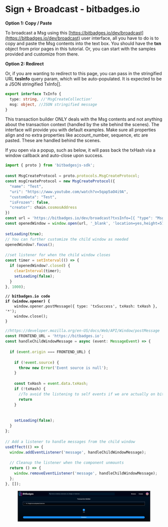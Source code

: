 # Sign + Broadcast - bitbadges.io

**Option 1: Copy / Paste**

To broadcast a Msg using this [https://bitbadges.io/dev/broadcast](https://bitbadges.io/dev/broadcast) user interface, all you have to do is to copy and paste the Msg contents into the text box. You should have the **txn** object from prior pages in this tutorial. Or, you can start with the samples provided and customize from there.

**Option 2: Redirect**

Or, if you are wanting to redirect to this page, you can pass in the stringified URL **txsInfo** query param, which will be auto-populated. It is expected to be a JSON stringified TxInfo\[].

```typescript
export interface TxInfo {
  type: string, //'MsgCreateCollection'
  msg: object, //JSON stringified message
}
```

This transaction builder ONLY deals with the Msg contents and not anything about the transaction context (handled by the site behind the scenes). The interface will provide you with default examples. Make sure all properties align and no extra properties like account\_number, sequence, etc are pasted. These are handled behind the scenes.

If you open via a popup, such as below, it will pass back the txHash via a window callback and auto-close upon success.

```typescript
import { proto } from 'bitbadgesjs-sdk';

const MsgCreateProtocol = proto.protocols.MsgCreateProtocol;
const msgCreateProtocol = new MsgCreateProtocol({
  "name": "Test",
  "uri": "https://www.youtube.com/watch?v=5qap5aO4i9A",
  "customData": "Test",
  "isFrozen": false,
  "creator": chain.cosmosAddress
})
const url = 'https://bitbadges.io/dev/broadcast?txsInfo=[{ "type": "MsgCreateProtocol", "msg": ' + msgCreateProtocol.toJsonString() + ' }]';
const openedWindow = window.open(url, '_blank', 'location=yes,height=570,width=520,scrollbars=yes,status=yes');

setLoading(true);
// You can further customize the child window as needed
openedWindow?.focus();

//set listener for when the child window closes
const timer = setInterval(() => {
  if (openedWindow?.closed) {
    clearInterval(timer);
    setLoading(false);
  }
}, 1000);
```

<pre class="language-typescript"><code class="lang-typescript"><strong>// bitbadges.io code
</strong><strong>if (window.opener) {
</strong>    window.opener.postMessage({ type: 'txSuccess', txHash: txHash }, '*');
    window.close();
}
</code></pre>

```typescript
//https://developer.mozilla.org/en-US/docs/Web/API/Window/postMessage
const FRONTEND_URL = 'https://bitbadges.io';
const handleChildWindowMessage = async (event: MessageEvent) => {

  if (event.origin === FRONTEND_URL) {

    if (!event.source) {
      throw new Error('Event source is null');
    }

    const txHash = event.data.txHash;
    if (!txHash) {
      //To avoid the listening to self events if we are actually on bitbadges.io and just an overall quality check
      return
    }


    setLoading(false);
  }
};

// Add a listener to handle messages from the child window
useEffect(() => {
  window.addEventListener('message', handleChildWindowMessage);

  // Cleanup the listener when the component unmounts
  return () => {
    window.removeEventListener('message', handleChildWindowMessage);
  };
}, []);
```

<figure><img src="../../.gitbook/assets/image (7) (1).png" alt=""><figcaption></figcaption></figure>
